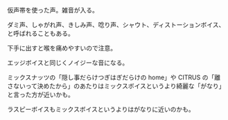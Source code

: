 仮声帯を使った声。雑音が入る。

ダミ声、しゃがれ声、きしみ声、唸り声、シャウト、ディストーションボイス、と呼ばれることもある。

下手に出すと喉を痛めやすいので注意。

エッジボイスと同じくノイジーな音になる。

ミックスナッツの「隠し事だらけつぎはぎだらけの home」や CITRUS の「離さないって決めたから」のあたりはミックスボイスというより綺麗な「がなり」と言った方が近いかも。

ラスピーボイスもミックスボイスというよりはがなりに近いのかも。
